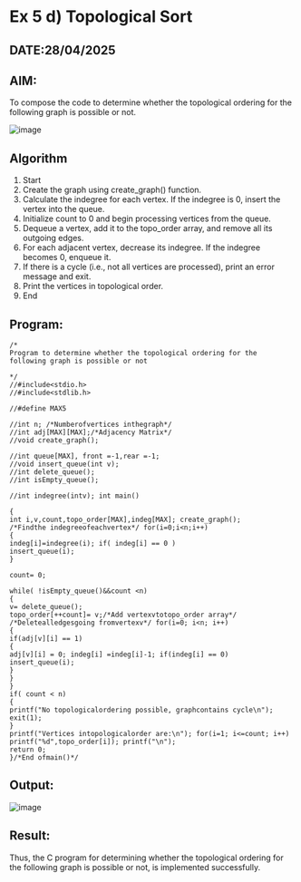 # Ex 5 d) Topological Sort
## DATE:28/04/2025
## AIM:
To compose the code to determine whether the topological ordering for the following graph is possible or not.

![image](https://github.com/user-attachments/assets/c74a7111-9b59-475c-aad4-9baf23d50ec0)


## Algorithm
1.	Start
2.	Create the graph using create_graph() function.
3.	Calculate the indegree for each vertex. If the indegree is 0, insert the vertex into the queue.
4.	Initialize count to 0 and begin processing vertices from the queue.
5.	Dequeue a vertex, add it to the topo_order array, and remove all its outgoing edges.
6.	For each adjacent vertex, decrease its indegree. If the indegree becomes 0, enqueue it.
7.	If there is a cycle (i.e., not all vertices are processed), print an error message and exit.
8.	Print the vertices in topological order.
9.	End

## Program:
```
/*
Program to determine whether the topological ordering for the following graph is possible or not

*/
//#include<stdio.h>
//#include<stdlib.h>

//#define MAX5

//int n; /*Numberofvertices inthegraph*/
//int adj[MAX][MAX];/*Adjacency Matrix*/
//void create_graph();

//int queue[MAX], front =-1,rear =-1;
//void insert_queue(int v);
//int delete_queue();
//int isEmpty_queue();

//int indegree(intv); int main()
 
{
int i,v,count,topo_order[MAX],indeg[MAX]; create_graph();
/*Findthe indegreeofeachvertex*/ for(i=0;i<n;i++)
{
indeg[i]=indegree(i); if( indeg[i] == 0 )
insert_queue(i);
}

count= 0;

while( !isEmpty_queue()&&count <n)
{
v= delete_queue();
topo_order[++count]= v;/*Add vertexvtotopo_order array*/
/*Deletealledgesgoing fromvertexv*/ for(i=0; i<n; i++)
{
if(adj[v][i] == 1)
{
adj[v][i] = 0; indeg[i] =indeg[i]-1; if(indeg[i] == 0)
insert_queue(i);
}
}
}
if( count < n)
{
printf("No topologicalordering possible, graphcontains cycle\n"); exit(1);
}
printf("Vertices intopologicalorder are:\n"); for(i=1; i<=count; i++)
printf("%d",topo_order[i]); printf("\n");
return 0;
}/*End ofmain()*/

```

## Output:
![image](https://github.com/user-attachments/assets/b1fbf067-474d-4dbe-98b8-c6a50abe69a8)

## Result:
Thus, the C program for determining whether the topological ordering for the following graph is possible or not, is implemented successfully.
